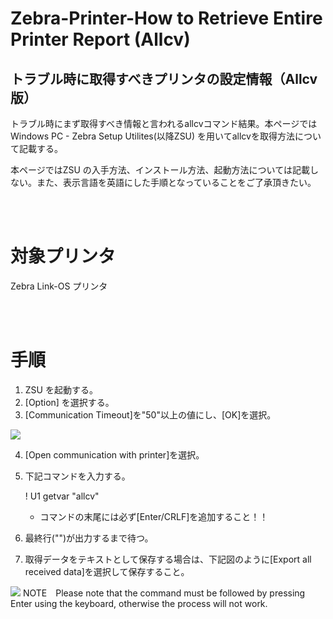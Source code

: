 # Zebra-Printer-How to Retrieve Entire Printer Report (Allcv)
## トラブル時に取得すべきプリンタの設定情報（Allcv版）

トラブル時にまず取得すべき情報と言われるallcvコマンド結果。本ページではWindows PC - Zebra Setup Utilites(以降ZSU) を用いてallcvを取得方法について記載する。

本ページではZSU の入手方法、インストール方法、起動方法については記載しない。また、表示言語を英語にした手順となっていることをご了承頂きたい。

<br><br>

# 対象プリンタ

Zebra Link-OS プリンタ

<br><br>

# 手順

1. ZSU を起動する。
1. [Option] を選択する。
1. [Communication Timeout]を"50"以上の値にし、[OK]を選択。


![](https://supportcommunity.zebra.com/servlet/rtaImage?eid=ka10H000000KOht&feoid=00N0H00000K2Eou&refid=0EM0H0000014zrD)

4. [Open communication with printer]を選択。
1. 下記コマンドを入力する。

    ! U1 getvar "allcv"

    * コマンドの末尾には必ず[Enter/CRLF]を追加すること！！
1. 最終行("")が出力するまで待つ。
1. 取得データをテキストとして保存する場合は、下記図のように[Export all received data]を選択して保存すること。

![](https://supportcommunity.zebra.com/servlet/rtaImage?eid=ka10H000000KOht&feoid=00N0H00000K2Eou&refid=0EM0H0000014ztd)
NOTE Please note that the command must be followed by pressing Enter using the keyboard, otherwise the process will not work.


